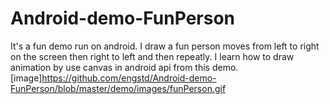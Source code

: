 # Android-demo-FunPerson
It's a fun demo run on android. I draw a fun person moves from left to right on the screen then right to left and then repeatly. I learn how to draw animation by use canvas in android api from this demo. 
[image]https://github.com/engstd/Android-demo-FunPerson/blob/master/demo/images/funPerson.gif

